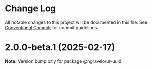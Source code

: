 # Change Log

All notable changes to this project will be documented in this file.
See [Conventional Commits](https://conventionalcommits.org) for commit guidelines.

# 2.0.0-beta.1 (2025-02-17)

**Note:** Version bump only for package @ngraveio/ur-uuid
